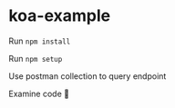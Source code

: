 # koa-example
Run `npm install`

Run `npm setup`

Use postman collection to query endpoint

Examine code 💪
